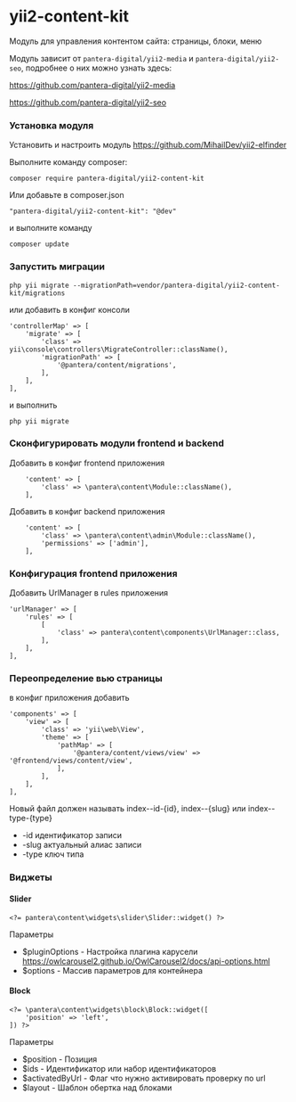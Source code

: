 # yii2-content-kit

Модуль для управления контентом сайта: страницы, блоки, меню

Модуль зависит от `pantera-digital/yii2-media` и `pantera-digital/yii2-seo`, подробнее о них можно узнать здесь:

https://github.com/pantera-digital/yii2-media

https://github.com/pantera-digital/yii2-seo


### Установка модуля

Установить и настроить модуль https://github.com/MihailDev/yii2-elfinder

Выполните команду composer:
```
composer require pantera-digital/yii2-content-kit
```
Или добавьте в composer.json
```
"pantera-digital/yii2-content-kit": "@dev"
```
и выполните команду
```
composer update
```

### Запустить миграции

```
php yii migrate --migrationPath=vendor/pantera-digital/yii2-content-kit/migrations
```

или добавить в конфиг консоли
```
'controllerMap' => [
    'migrate' => [
        'class' => yii\console\controllers\MigrateController::className(),
        'migrationPath' => [
            '@pantera/content/migrations',
        ],
    ],
],
```
и выполнить
```
php yii migrate
```

### Сконфигурировать модули frontend и backend

Добавить в конфиг frontend приложения
```
    'content' => [
        'class' => \pantera\content\Module::className(),
    ],
```
Добавить в конфиг backend приложения
```
    'content' => [
        'class' => \pantera\content\admin\Module::className(),
        'permissions' => ['admin'],
    ],
```

### Конфигурация frontend приложения

Добавить UrlManager в rules приложения
```
'urlManager' => [
    'rules' => [
        [
            'class' => pantera\content\components\UrlManager::class,
        ],
    ],
],
```

### Переопределение вью страницы
в конфиг приложения добавить
```
'components' => [
    'view' => [
        'class' => 'yii\web\View',
        'theme' => [
            'pathMap' => [
                '@pantera/content/views/view' => '@frontend/views/content/view',
            ],
        ],
    ],
],
```

Новый файл должен называть index--id-{id}, index--{slug} или index--type-{type}
* -id идентификатор записи
* -slug актуальный алиас записи
* -type ключ типа

### Виджеты
#### Slider
```
<?= pantera\content\widgets\slider\Slider::widget() ?>
```
Параметры
* $pluginOptions - Настройка плагина карусели https://owlcarousel2.github.io/OwlCarousel2/docs/api-options.html
* $options - Массив параметров для контейнера
#### Block
```
<?= \pantera\content\widgets\block\Block::widget([
    'position' => 'left',
]) ?>
```
Параметры
* $position - Позиция
* $ids - Идентификатор или набор идентификаторов
* $activatedByUrl - Флаг что нужно активировать проверку по url
* $layout - Шаблон обертка над блоками